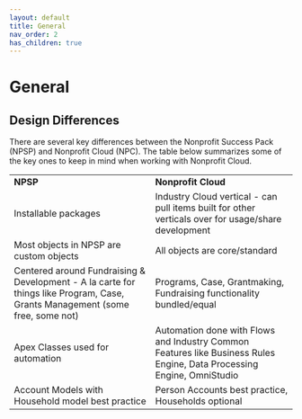 ```yaml
---
layout: default
title: General
nav_order: 2
has_children: true
---
```


# General

## Design Differences
There are several key differences between the Nonprofit Success Pack (NPSP) and Nonprofit Cloud (NPC). The table below summarizes some of the key ones to keep in mind when working with Nonprofit Cloud.
&nbsp;
<table>
  <tr>
   <td><strong>NPSP</strong>
   </td>
   <td><strong>Nonprofit Cloud</strong>
   </td>
  </tr>
  <tr>
   <td>Installable packages
   </td>
   <td>Industry Cloud vertical  - can pull items built for other verticals over for usage/share development
   </td>
  </tr>
  <tr>
   <td>Most objects in NPSP are custom objects
   </td>
   <td>All objects are core/standard
   </td>
  </tr>
  <tr>
   <td>Centered around Fundraising & Development - A la carte for things like Program, Case, Grants Management (some free, some not)
   </td>
   <td>Programs, Case, Grantmaking, Fundraising functionality bundled/equal
   </td>
  </tr>
  <tr>
   <td>Apex Classes used for automation
   </td>
   <td>Automation done with Flows and Industry Common Features like Business Rules Engine, Data Processing Engine, OmniStudio
   </td>
  </tr>
  <tr>
   <td>Account Models with Household model best practice
   </td>
   <td>Person Accounts best practice, Households optional
   </td>
  </tr>
</table>
